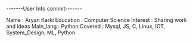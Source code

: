 -------User Info commit-------
 
 Name : Aryan Karki
 Education : Computer Science
 Interest : Sharing work and ideas
 Main_lang : Python 
 Covered : Mysql, JS, C, Linux, IOT, System_Design, ML, Python.

